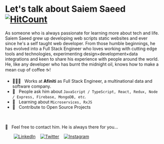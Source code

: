 # Let's talk about Saiem Saeed [![HitCount](http://hits.dwyl.com/saiemsaeed/saiemsaeed.svg)](http://hits.dwyl.com/saiemsaeed/saiemsaeed)

As someone who is always passionate for learning more about tech and life. Saiem Saeed grew up developing web scripts static websites and ever since he's a self taught web developer. From those humble beginnings, he has evolved into a Full Stack Engineer who loves working with cutting edge tools and technologies, experimenting design×development×data integrations and keen to share his experience with people around the world. He, like any developer who has burnt the midnight oil, knows how to make a mean cup of coffee ☕️! 

  * 👨🏻‍💻 &nbsp; Works at **Afiniti** as Full Stack Engineer, a multinational data and software company.
  * 💬 &nbsp; People ask him about `JavaScript / TypeScript, React, Redux, Node / Express, Firebase, MongoDB, etc`.
  * 📖 &nbsp; Learning about `Microservices, RxJS`
  * 🤝 &nbsp; Contribute to Open Source Projects

<br />
<br />
📩 &nbsp; Feel free to contact him. He is always there for you...

&nbsp; &nbsp; &nbsp; &nbsp;[![LinkedIn](https://raw.githubusercontent.com/saiemsaeed/saiemsaeed/master/linkedin-icon.png)](https://www.linkedin.com/in/saiemsaeed/) &nbsp;&nbsp; [![Twitter](https://raw.githubusercontent.com/saiemsaeed/saiemsaeed/master/twitter-icon.png)](https://twitter.com/saiemsaeed) &nbsp;&nbsp; [![Instagram](https://raw.githubusercontent.com/saiemsaeed/saiemsaeed/master/instagram-icon.png)](https://www.instagram.com/saiemsaeed/)
